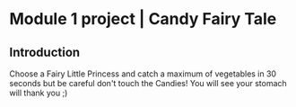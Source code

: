 ![]()

# Module 1 project | Candy Fairy Tale

## Introduction

Choose a Fairy Little Princess and catch a maximum of vegetables in 30 seconds but be careful don't touch the Candies! 
You will see your stomach will thank you ;)



